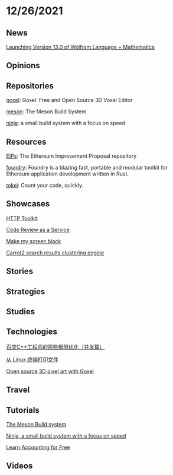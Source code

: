 # 12/26/2021

## News
[Launching Version 13.0 of Wolfram Language + Mathematica](https://blog.wolfram.com/2021/12/13/launching-version-13-0-of-wolfram-language-mathematica/)

## Opinions

## Repositories
[goxel](https://github.com/guillaumechereau/goxel): Goxel: Free and Open Source 3D Voxel Editor

[meson](https://github.com/mesonbuild/meson): The Meson Build System

[ninja](https://github.com/ninja-build/ninja): a small build system with a focus on speed

## Resources
[EIPs](https://github.com/ethereum/EIPs): The Ethereum Improvement Proposal repository

[foundry](https://github.com/gakonst/foundry): Foundry is a blazing fast, portable and modular toolkit for Ethereum application development written in Rust.

[tokei](https://github.com/XAMPPRocky/tokei): Count your code, quickly.

## Showcases
[HTTP Toolkit](https://httptoolkit.tech/)

[Code Review as a Service](https://www.pullrequest.com/)

[Make my screen black](https://allblackscreen.com/)

[Carrot2 search results clustering engine](https://search.carrot2.org/#/search/web)

## Stories


## Strategies


## Studies

## Technologies
[百度C++工程师的那些极限优化（并发篇）](https://juejin.cn/post/6974644761391005727)

[从 Linux 终端打印文件](https://linux.cn/article-14099-1.html)

[Open source 3D pixel art with Goxel](https://opensource.com/article/21/12/3d-pixel-art-goxel)

## Travel

## Tutorials
[The Meson Build system](https://mesonbuild.com/)

[Ninja, a small build system with a focus on speed](https://ninja-build.org/)

[Learn Accounting for Free](https://www.accountingcoach.com/)

## Videos
